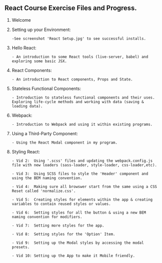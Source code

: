 React Course Exercise Files and Progress.
------------------------------------------
1.  Welcome

2.  Setting up your Environment:

        -See screenshot 'React Setup.jpg' to see successful installs.

3.  Hello React:

        - An introduction to some React tools (live-server, babel) and exploring some basic JSX.

4.  React Components:

        - An introduction to React components, Props and State.

5.  Stateless Functional Components:

        - Introduction to stateless functional components and their uses. Exploring life-cycle methods and working with data (saving & loading data).

6.  Webpack:

        - Introduction to Webpack and using it within existing programs.

7.  Using a Third-Party Component:

        - Using the React Modal component in my program.
        
8.  Styling React:

        - Vid 2:  Using '.scss' files and updating the webpack.config.js file with new loaders (sass-loader, style-loader, css-loader,etc).

        - Vid 3:  Using SCSS files to style the 'Header' component and using the BEM naming convention.

        - Vid 4:  Making sure all browswer start from the same using a CSS Reset called 'normalize.css'.

        - Vid 5:  Creating styles for elements within the app & creating variables to contain reused styles or values.

        - Vid 6:  Setting styles for all the button & using a new BEM naming convention for modifiers.

        - Vid 7:  Setting more styles for the app.

        - Vid 8:  Setting styles for the 'Option' Item.

        - Vid 9:  Setting up the Modal styles by accessing the modal presets.

        - Vid 10: Setting up the App to make it Mobile friendly.